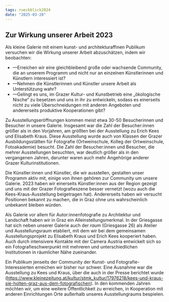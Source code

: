 ```yaml
---
tags: rueckblick2024
date: "2025-03-28"
---
```


## Zur Wirkung unserer Arbeit 2023

Als kleine Galerie mit einem kunst- und architekturaffinen Publikum versuchen wir die Wirkung unserer Arbeit abzuschätzen, indem wir beobachten:

* &mdash;Erreichen wir eine gleichbleibend große oder wachsende Community, die an unserem Programm und nicht nur an einzelnen Künstlerinnen und Künstlern interessiert ist?
* &mdash;Nehmen die Künstlerinnen und Künstler unsere Arbeit als Unterstützung wahr?
* &mdash;Gelingt es uns, im Grazer Kultur- und Kunstbetrieb eine „ökologische Nische“ zu besetzen und uns in ihr zu entwickeln, sodass es einerseits nicht zu viele Überschneidungen mit anderen Angeboten und andererseits produktive Kooperationen gibt?

Zu Ausstellungseröffnungen kommen meist etwa 30-50 Besucherinnen und Besucher in unsere Galerie. Insgesamt war die Zahl der Besucher:innen größer als in den Vorjahren, am größten bei der Ausstellung zu Erich Kees und Elisabeth Kraus. Diese Ausstellung wurde auch von Klassen der Grazer Ausbildungsstätten für Fotografie (Ortweinschule, Kolleg der Ortweinschule, Fotoakademie) besucht. Die Zahl der Besucher:innen und Besucher, die mehrer Ausstellungen besuchten, war deutlich größer als in den vergangenen Jahren, darunter waren auch mehr Angehörige anderer Grazer Kulturinstitutionen.

Die Künstler:innen und Künstler, die wir ausstellen, gestalten unser Programm aktiv mit, einige von ihnen gehören zur Community um unsere Galerie. 2023 haben wir einerseits Künstler:innen aus der Region gezeigt und uns mit der Grazer Fotografieszene besser vernetzt (wozu auch die Kees-Kraus-Ausstellung beigetragen hat). Andererseits haben wir versucht Positionen bekannt zu machen, die in Graz ohne uns wahrscheinlich unbekannt bleiben würden. 

Als Galerie vor allem für Autor:innenfotografie zu Architektur und Landschaft haben wir in Graz ein Alleinstellungsmerkmal. In der Griesgasse hat sich neben unserer Galerie auch der *raum* (Griesgasse 26) als Atelier und Ausstellungsraum etabliert, mit dem wir bei dem gemeinsamen Ausstellungsprojekt zu Elisabeth Kraus und Erich Kees kooperiert haben. Auch durch intensivere Kontakte mit der Camera Austria entwickelt sich so ein Fotografieschwerpunkt mit mehreren und unterschiedlichen Institutionen in räumlicher Nähe zueinander. 

Ein Publikum jenseits der Community der Kunst- und Fotografie-Interessierten erreichen wir bisher nur schwer. Eine Ausnahme war die Ausstellung zu Kees und Kraus, über die auch in der Presse berichtet wurde (<https://www.kleinezeitung.at/kultur/stmk_kultur/17976218/kees-und-kraus-sie-holten-graz-aus-dem-fotografischen>). In den kommenden Jahren möchten wir, um eine weitere Öffentlichkeit zu erreichen, in Kooperation mit anderen Einrichtungen Orte außerhalb unseres Ausstellungraums bespielen. 

